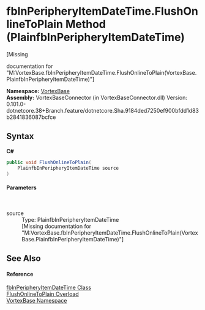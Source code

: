 # fbInPeripheryItemDateTime.FlushOnlineToPlain Method (PlainfbInPeripheryItemDateTime)
 

\[Missing <summary> documentation for "M:VortexBase.fbInPeripheryItemDateTime.FlushOnlineToPlain(VortexBase.PlainfbInPeripheryItemDateTime)"\]

**Namespace:**&nbsp;<a href="N_VortexBase.md">VortexBase</a><br />**Assembly:**&nbsp;VortexBaseConnector (in VortexBaseConnector.dll) Version: 0.101.0-dotnetcore.38+Branch.feature/dotnetcore.Sha.9184ded7250ef900bfdd1d83b2841836087bcfce

## Syntax

**C#**<br />
``` C#
public void FlushOnlineToPlain(
	PlainfbInPeripheryItemDateTime source
)
```


#### Parameters
&nbsp;<dl><dt>source</dt><dd>Type: PlainfbInPeripheryItemDateTime<br />\[Missing <param name="source"/> documentation for "M:VortexBase.fbInPeripheryItemDateTime.FlushOnlineToPlain(VortexBase.PlainfbInPeripheryItemDateTime)"\]</dd></dl>

## See Also


#### Reference
<a href="T_VortexBase_fbInPeripheryItemDateTime.md">fbInPeripheryItemDateTime Class</a><br /><a href="Overload_VortexBase_fbInPeripheryItemDateTime_FlushOnlineToPlain.md">FlushOnlineToPlain Overload</a><br /><a href="N_VortexBase.md">VortexBase Namespace</a><br />